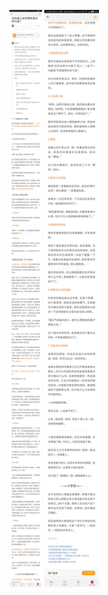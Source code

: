 ![](../../images/2017年09月/GX0922谈判桌上如何拥有强大的气场？.jpg)
![](../../images/2017年09月/GX0922谈判桌上如何拥有强大的气场？2.jpg)
